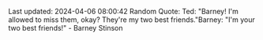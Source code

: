 Last updated: 2024-04-06 08:00:42
Random Quote: Ted: "Barney! I'm allowed to miss them, okay? They're my two best friends."Barney: "I'm your two best friends!" - Barney Stinson
